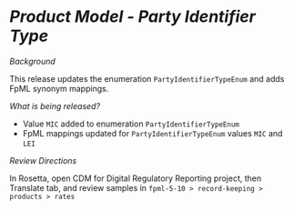 # *Product Model - Party Identifier Type*

_Background_

This release updates the enumeration `PartyIdentifierTypeEnum` and adds FpML synonym mappings.

_What is being released?_

- Value `MIC` added to enumeration `PartyIdentifierTypeEnum`
- FpML mappings updated for `PartyIdentifierTypeEnum` values `MIC` and `LEI`

_Review Directions_

In Rosetta, open CDM for Digital Regulatory Reporting project, then Translate tab, and review samples in `fpml-5-10 > record-keeping > products > rates` 
